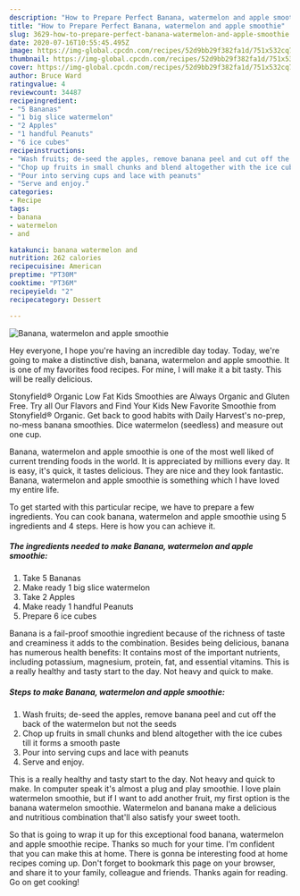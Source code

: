 ```yaml
---
description: "How to Prepare Perfect Banana, watermelon and apple smoothie"
title: "How to Prepare Perfect Banana, watermelon and apple smoothie"
slug: 3629-how-to-prepare-perfect-banana-watermelon-and-apple-smoothie
date: 2020-07-16T10:55:45.495Z
image: https://img-global.cpcdn.com/recipes/52d9bb29f382fa1d/751x532cq70/banana-watermelon-and-apple-smoothie-recipe-main-photo.jpg
thumbnail: https://img-global.cpcdn.com/recipes/52d9bb29f382fa1d/751x532cq70/banana-watermelon-and-apple-smoothie-recipe-main-photo.jpg
cover: https://img-global.cpcdn.com/recipes/52d9bb29f382fa1d/751x532cq70/banana-watermelon-and-apple-smoothie-recipe-main-photo.jpg
author: Bruce Ward
ratingvalue: 4
reviewcount: 34487
recipeingredient:
- "5 Bananas"
- "1 big slice watermelon"
- "2 Apples"
- "1 handful Peanuts"
- "6 ice cubes"
recipeinstructions:
- "Wash fruits; de-seed the apples, remove banana peel and cut off the back of the watermelon but not the seeds"
- "Chop up fruits in small chunks and blend altogether with the ice cubes till it forms a smooth paste"
- "Pour into serving cups and lace with peanuts"
- "Serve and enjoy."
categories:
- Recipe
tags:
- banana
- watermelon
- and

katakunci: banana watermelon and 
nutrition: 262 calories
recipecuisine: American
preptime: "PT30M"
cooktime: "PT36M"
recipeyield: "2"
recipecategory: Dessert

---
```



![Banana, watermelon and apple smoothie](https://img-global.cpcdn.com/recipes/52d9bb29f382fa1d/751x532cq70/banana-watermelon-and-apple-smoothie-recipe-main-photo.jpg)

Hey everyone, I hope you're having an incredible day today. Today, we're going to make a distinctive dish, banana, watermelon and apple smoothie. It is one of my favorites food recipes. For mine, I will make it a bit tasty. This will be really delicious.

Stonyfield® Organic Low Fat Kids Smoothies are Always Organic and Gluten Free. Try all Our Flavors and Find Your Kids New Favorite Smoothie from Stonyfield® Organic. Get back to good habits with Daily Harvest&#39;s no-prep, no-mess banana smoothies. Dice watermelon (seedless) and measure out one cup.

Banana, watermelon and apple smoothie is one of the most well liked of current trending foods in the world. It is appreciated by millions every day. It is easy, it's quick, it tastes delicious. They are nice and they look fantastic. Banana, watermelon and apple smoothie is something which I have loved my entire life.


To get started with this particular recipe, we have to prepare a few ingredients. You can cook banana, watermelon and apple smoothie using 5 ingredients and 4 steps. Here is how you can achieve it.

<!--inarticleads1-->

##### The ingredients needed to make Banana, watermelon and apple smoothie:

1. Take 5 Bananas
1. Make ready 1 big slice watermelon
1. Take 2 Apples
1. Make ready 1 handful Peanuts
1. Prepare 6 ice cubes


Banana is a fail-proof smoothie ingredient because of the richness of taste and creaminess it adds to the combination. Besides being delicious, banana has numerous health benefits: It contains most of the important nutrients, including potassium, magnesium, protein, fat, and essential vitamins. This is a really healthy and tasty start to the day. Not heavy and quick to make. 

<!--inarticleads2-->

##### Steps to make Banana, watermelon and apple smoothie:

1. Wash fruits; de-seed the apples, remove banana peel and cut off the back of the watermelon but not the seeds
1. Chop up fruits in small chunks and blend altogether with the ice cubes till it forms a smooth paste
1. Pour into serving cups and lace with peanuts
1. Serve and enjoy.


This is a really healthy and tasty start to the day. Not heavy and quick to make. In computer speak it&#39;s almost a plug and play smoothie. I love plain watermelon smoothie, but if I want to add another fruit, my first option is the banana watermelon smoothie. Watermelon and banana make a delicious and nutritious combination that&#39;ll also satisfy your sweet tooth. 

So that is going to wrap it up for this exceptional food banana, watermelon and apple smoothie recipe. Thanks so much for your time. I'm confident that you can make this at home. There is gonna be interesting food at home recipes coming up. Don't forget to bookmark this page on your browser, and share it to your family, colleague and friends. Thanks again for reading. Go on get cooking!
